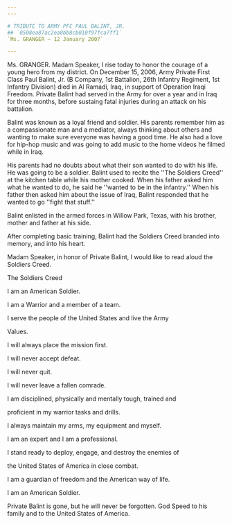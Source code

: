 ```yaml
---
---

# TRIBUTE TO ARMY PFC PAUL BALINT, JR.
## `0508ea87ac2ea8bb8cb010f97fca7ff1`
`Ms. GRANGER — 12 January 2007`

---
```



Ms. GRANGER. Madam Speaker, I rise today to honor the courage of a 
young hero from my district. On December 15, 2006, Army Private First 
Class Paul Balint, Jr. (B Company, 1st Battalion, 26th Infantry 
Regiment, 1st Infantry Division) died in Al Ramadi, Iraq, in support of 
Operation Iraqi Freedom. Private Balint had served in the Army for over 
a year and in Iraq for three months, before sustaing fatal injuries 
during an attack on his battalion.

Balint was known as a loyal friend and soldier. His parents remember 
him as a compassionate man and a mediator, always thinking about others 
and wanting to make sure everyone was having a good time. He also had a 
love for hip-hop music and was going to add music to the home videos he 
filmed while in Iraq.

His parents had no doubts about what their son wanted to do with his 
life. He was going to be a soldier. Balint used to recite the ''The 
Soldiers Creed'' at the kitchen table while his mother cooked. When his 
father asked him what he wanted to do, he said he ''wanted to be in the 
infantry.'' When his father then asked him about the issue of Iraq, 
Balint responded that he wanted to go ''fight that stuff.''

Balint enlisted in the armed forces in Willow Park, Texas, with his 
brother, mother and father at his side.

After completing basic training, Balint had the Soldiers Creed 
branded into memory, and into his heart.

Madam Speaker, in honor of Private Balint, I would like to read aloud 
the Soldiers Creed.














 The Soldiers Creed



 I am an American Soldier.


 I am a Warrior and a member of a team.


 I serve the people of the United States and live the Army 





 Values.


 I will always place the mission first.


 I will never accept defeat.


 I will never quit.


 I will never leave a fallen comrade.


 I am disciplined, physically and mentally tough, trained and 





 proficient in my warrior tasks and drills.


 I always maintain my arms, my equipment and myself.


 I am an expert and I am a professional.


 I stand ready to deploy, engage, and destroy the enemies of 





 the United States of America in close combat.


 I am a guardian of freedom and the American way of life.


 I am an American Soldier.


Private Balint is gone, but he will never be forgotten. God Speed to 
his family and to the United States of America.
